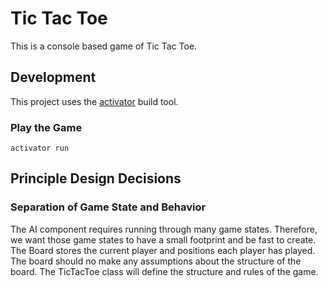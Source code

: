 Tic Tac Toe
===========
This is a console based game of Tic Tac Toe.

Development
-----------
This project uses the [activator](https://www.lightbend.com/activator/download) build tool.

### Play the Game
`activator run`

Principle Design Decisions
--------------------------
### Separation of Game State and Behavior
The AI component requires running through many game states.  Therefore, we want those game states to
have a small footprint and be fast to create.  The Board stores the current player and positions each
player has played.  The board should no make any assumptions about the structure of the board.  The
TicTacToe class will define the structure and rules of the game.
